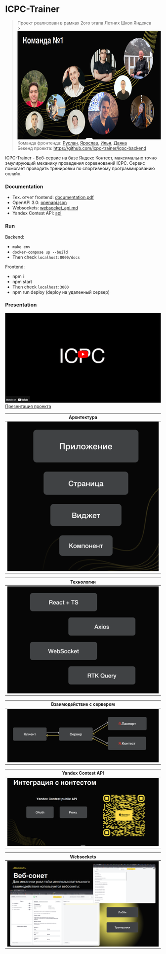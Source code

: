# ICPC-Trainer

> Проект реализован в рамках 2ого этапа Летних Школ Яндекса<br> > <img height="350" src="https://github.com/icpc-trainer/static/blob/master/team1.png"><br>
> Команда фронтенда: [Руслан](https://github.com/rruslandev), [Ярослав](https://github.com/StarchenkovYaroslav), [Илья](https://github.com/ilyamolokov), [Даяна](https://github.com/Anakharsis9)<br>
> Бекенд проекта: https://github.com/icpc-trainer/icpc-backend<br>

ICPC-Trainer - Веб-сервис на базе Яндекс Контест, максимально точно эмулирующий механику проведения соревнований ICPC.
Сервис помогает проводить тренировки по спортивному программированию онлайн.

### Documentation

- Тех. отчет frontend: [documentation.pdf](https://github.com/icpc-trainer/static-frontend/blob/master/frontend-documentation.pdf)
- OpenAPI 3.0: [openapi.json](https://github.com/icpc-trainer/icpc-backend/openapi.json)
- Websockets: [websocket_api.md](https://github.com/icpc-trainer/icpc-backend/websocket_api.md)
- Yandex Contest API: [api](https://api.contest.yandex.net/api/public/swagger-ui.html#/)

### Run

Backend: 
- `make env`
- `docker-compose up --build`
- Then check `localhost:8000/docs`

Frontend:
- npm i
- npm start
- Then check `localhost:3000`
- npm run deploy (deploy на удаленный сервер)

### Presentation

[<img src="https://github.com/icpc-trainer/static/blob/master/play.png">](https://www.youtube.com/embed/ijCNsuOVu0Q)
[Презентация проекта](https://github.com/icpc-trainer/static-frontend/blob/master/presentation.pdf)

| Архитектура                                                                            |
| --------------------------------------------------------------------------------------- |
| <img src="https://github.com/icpc-trainer/static-frontend/blob/master/architectureFrontend.png"> |

| Технологии                                                                             |
| ------------------------------------------------------------------------------ |
| <img src="https://github.com/icpc-trainer/static-frontend/blob/master/technologiesFrontend.png"> |

| Взаимодействие с сервером                                                              |
| -------------------------------------------------------------------------------- |
| <img src="https://github.com/icpc-trainer/static-frontend/blob/master/serverConnectionFrontend.png"> |

| Yandex Contest API        |
| -------------------------------------------------------------------------------------- |
| <img src="https://github.com/icpc-trainer/static/blob/master/contest_integration.png"> |

| Websockets                                                                   |
| ---------------------------------------------------------------------------- |
| <img src="https://github.com/icpc-trainer/static/blob/master/websocket.png"> |
